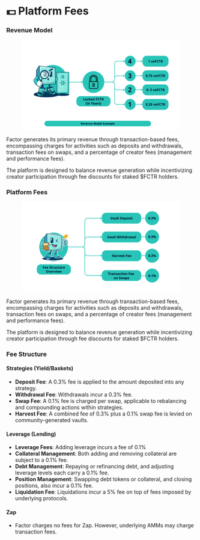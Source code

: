 # 💵 Platform Fees

### Revenue Model

<figure><img src="../../.gitbook/assets/Factor_Tokenomics_RevModel.png" alt=""><figcaption></figcaption></figure>

Factor generates its primary revenue through transaction-based fees, encompassing charges for activities such as deposits and withdrawals, transaction fees on swaps, and a percentage of creator fees (management and performance fees).

The platform is designed to balance revenue generation while incentivizing creator participation through fee discounts for staked $FCTR holders.

### Platform Fees

<figure><img src="../../.gitbook/assets/Factor_Tokenomics_StrategyFeeStructure.png" alt=""><figcaption></figcaption></figure>

Factor generates its primary revenue through transaction-based fees, encompassing charges for activities such as deposits and withdrawals, transaction fees on swaps, and a percentage of creator fees (management and performance fees).

The platform is designed to balance revenue generation while incentivizing creator participation through fee discounts for staked $FCTR holders.

### **Fee Structure**

#### **Strategies (Yield/Baskets)**

* **Deposit Fee**: A 0.3% fee is applied to the amount deposited into any strategy.
* **Withdrawal Fee**: Withdrawals incur a 0.3% fee.
* **Swap Fee**: A 0.1% fee is charged per swap, applicable to rebalancing and compounding actions within strategies.
* **Harvest Fee**: A combined fee of 0.3% plus a 0.1% swap fee is levied on community-generated vaults.

#### **Leverage (Lending)**

* **Leverage Fees**: Adding leverage incurs a fee of 0.1%
* **Collateral Management**: Both adding and removing collateral are subject to a 0.1% fee.
* **Debt Management**: Repaying or refinancing debt, and adjusting leverage levels each carry a 0.1% fee.
* **Position Management**: Swapping debt tokens or collateral, and closing positions, also incur a 0.1% fee.
* **Liquidation Fee**: Liquidations incur a 5% fee on top of fees imposed by underlying protocols.

#### Zap

* Factor charges no fees for Zap. However, underlying AMMs may charge transaction fees.
